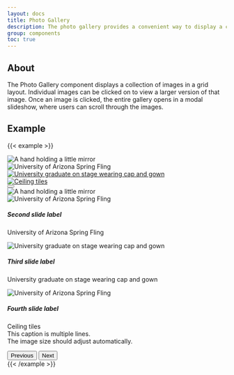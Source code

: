 ```yaml
---
layout: docs
title: Photo Gallery
description: The photo gallery provides a convenient way to display a collection of images.<br><span class="badge badge-az-custom mt-3">Custom Arizona Bootstrap Component</span>
group: components
toc: true
---
```


## About

The Photo Gallery component displays a collection of images in a grid layout. Individual images can be clicked on to view a larger version of that image. Once an image is clicked, the entire gallery opens in a modal slideshow, where users can scroll through the images.

## Example

{{< example >}}
<div class="bd-example">
  <div class="container">
    <div class="row">
      <div class="col-sm-6 col-md-4 col-lg-3 px-min" data-bs-toggle="modal" data-bs-target="#myGalleryModal">
        <a role="button" data-bs-target="#myGallery" data-bs-slide-to="0">
          <picture class="card-img img-fluid">
            <source srcset="{{< docsrefazold `/assets/img/photo-gallery-demo/gallery-img-1-thumb.jpg` >}} 1x">
            <img class="mw-100" src="{{< docsrefazold `/assets/img/photo-gallery-demo/gallery-img-1.jpg` >}}" alt="A hand holding a little mirror" title="">
          </picture>
        </a>
      </div>
      <div class="col-sm-6 col-md-4 col-lg-3 px-min" data-bs-toggle="modal" data-bs-target="#myGalleryModal">
        <a role="button" data-bs-target="#myGallery" data-bs-slide-to="1">
          <picture class="card-img img-fluid">
            <source srcset="{{< docsrefazold `/assets/img/photo-gallery-demo/gallery-img-2-thumb.jpg` >}} 1x">
            <img class="mw-100" src="{{< docsrefazold `/assets/img/photo-gallery-demo/gallery-img-2.jpg` >}}" alt="University of Arizona Spring Fling" title="">
          </picture>
        </a>
      </div>
      <div class="col-sm-6 col-md-4 col-lg-3 px-min" data-bs-toggle="modal" data-bs-target="#myGalleryModal">
        <a role="button" href="#myGallery" data-bs-slide-to="2">
          <picture class="card-img img-fluid">
            <source srcset="{{< docsrefazold `/assets/img/photo-gallery-demo/gallery-img-3-thumb.jpg` >}} 1x">
            <img class="mw-100" src="{{< docsrefazold `/assets/img/photo-gallery-demo/gallery-img-3.jpg` >}}" alt="University graduate on stage wearing cap and gown" title="">
          </picture>
        </a>
      </div>
      <div class="col-sm-6 col-md-4 col-lg-3 px-min" data-bs-toggle="modal" data-bs-target="#myGalleryModal">
        <a role="button" href="#myGallery" data-bs-slide-to="3">
          <picture class="card-img img-fluid">
            <source srcset="{{< docsrefazold `/assets/img/photo-gallery-demo/gallery-img-4-thumb.jpg` >}} 1x">
            <img class="mw-100" src="{{< docsrefazold `/assets/img/photo-gallery-demo/gallery-img-4.jpg` >}}" alt="Ceiling tiles" title="">
          </picture>
        </a>
      </div>
    </div>
    <!-- Modal -->
    <div id="myGalleryModal" class="modal fade az-gallery-modal" tabindex="-1" aria-label="Photo Gallery Modal" aria-hidden="true">
      <div class="modal-dialog modal-fullscreen">
        <div class="modal-content text-bg-transparent-black">
          <div class="modal-header border-0">
            <button type="button" data-bs-theme="dark" class="btn-close" data-bs-dismiss="modal" aria-label="Close"></button>
          </div>
          <div class="modal-body">
            <div id="myGallery" class="carousel slide az-gallery">
              <div class="carousel-inner h-100">
                <div class="carousel-item az-gallery-item active">
                  <div class="d-flex flex-column h-100">
                    <div class="carousel-image az-gallery-image">
                      <div class="h-100">
                        <img src="{{< docsrefazold `/assets/img/photo-gallery-demo/gallery-img-1.jpg` >}}" class="h-100 w-100 object-fit-contain" alt="A hand holding a little mirror">
                      </div>
                    </div>
                  </div>
                </div>
                <div class="carousel-item az-gallery-item">
                  <div class="d-flex flex-column h-100">
                    <div class="carousel-image az-gallery-image">
                      <div class="h-100">
                        <img src="{{< docsrefazold `/assets/img/photo-gallery-demo/gallery-img-2.jpg` >}}" class="h-100 w-100 object-fit-contain" alt="University of Arizona Spring Fling">
                      </div>
                    </div>
                    <div class="carousel-caption az-gallery-caption">
                      <h5 class="text-sky mt-0">Second slide label</h5>
                      <p class="mb-0">University of Arizona Spring Fling</p>
                    </div>
                  </div>
                </div>
                <div class="carousel-item az-gallery-item">
                  <div class="d-flex flex-column h-100">
                    <div class="carousel-image az-gallery-image">
                      <div class="h-100">
                        <img src="{{< docsrefazold `/assets/img/photo-gallery-demo/gallery-img-3.jpg` >}}" class="h-100 w-100 object-fit-contain" alt="University graduate on stage wearing cap and gown">
                      </div>
                    </div>
                    <div class="carousel-caption az-gallery-caption">
                      <h5 class="text-sky mt-0">Third slide label</h5>
                      <p class="mb-0">University graduate on stage wearing cap and gown</p>
                    </div>
                  </div>
                </div>
                <div class="carousel-item az-gallery-item">
                  <div class="d-flex flex-column h-100">
                    <div class="carousel-image az-gallery-image">
                      <div class="h-100">
                        <img src="{{< docsrefazold `/assets/img/photo-gallery-demo/gallery-img-4.jpg` >}}" class="h-100 w-100 object-fit-contain" alt="University of Arizona Spring Fling">
                      </div>
                    </div>
                    <div class="carousel-caption az-gallery-caption">
                      <h5 class="text-sky mt-0">Fourth slide label</h5>
                      <p class="mb-0">Ceiling tiles<br>This caption is multiple lines.<br>The image size should adjust automatically.</p>
                    </div>
                  </div>
                </div>
              </div>
              <button class="carousel-control-prev" type="button" data-bs-target="#myGallery" data-bs-slide="prev">
                <span class="carousel-control-prev-icon" aria-hidden="true"></span>
                <span class="visually-hidden">Previous</span>
              </button>
              <button class="carousel-control-next" type="button" data-bs-target="#myGallery" data-bs-slide="next">
                <span class="carousel-control-next-icon" aria-hidden="true"></span>
                <span class="visually-hidden">Next</span>
              </button>
            </div>
          </div>
        </div>
      </div>
    </div>
  </div>
</div>
{{< /example >}}
